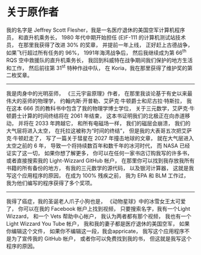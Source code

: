 # 关于原作者

我的名字是 Jeffrey Scott Flesher，我是一名医疗退休的美国空军计算机程序员，
和直升机乘务长，
1980 年代中期开始担任 (E)F-111 的计算机测试站技术员，
在那里我获得了改进 30% 的奖章，
并提前一年上线，
正好赶上古德战争，
如果飞行超过所有任务的 96%，
1991年海湾战争后，
然后我继续成为第 66<sup>th</sup> RQS 空中救援队的直升机乘务长，
我回到科威特在战争期间我们保护的地方生活和工作，
然后前往第 31<sup>st</sup> 特种作战中队，
在 Koria，我在那里获得了维护奖的第二枚奖章。

***

我是肉身中的光明巫师，
《三元宇宙原理》作者，
在那里我谈论基于有史以来最伟大的巫师的物理学，
约翰内斯·开普勒、艾萨克·牛顿爵士和尼古拉·特斯拉，
我在这本 666 页的教科书中包含了我的物理学博士学位，
关于三元数学，艾萨克·牛顿爵士计算的时间终结将在 2061 年结束，
这本书证明我们的北极正在向赤道移动，
并将在 2033 年跨越它，
和所有电磁场一样，
我们的磁层会崩溃，
我们的大气层将进入太空，
在托拉这被称为“时间的终结”，
但是我的大表哥五次把艾萨克·牛顿赶走了，
写了一篇关于彗星在 2027 年撞击地球的文章，
就在大气层进入太空之前的 6 年，
导致一个将持续数百年和数千年的冰河时代，
而 NASA 已经证实了这一切，
如果你想了解更多，
你可以在任何一家书店订购我写的许多书，
或者直接搜索我的 Light-Wizzard GitHub 帐户，
在那里你可以找到我存放我所有书籍的所有备份的地方，
有我的三元数学的源代码，
以及银河计算器，
这就是我写这个应用程序的原因，
在成为 100% 残疾之前，
我为 EPA 和 BLM 工作过，
我为他们编写的程序获得了多个奖项。

***

我得了癌症，我的圣诞老人爪子小狗也是，
《动物星球》中的冰雪女王太可爱了，
你可以在我的 Facebook 帐户上找到视频，
只要搜索名字，我有一个Light Wizzard，
和一个 Vets 帮助中心帐户，
我认为两者都有那个视频，
我也有一个 Light Wizzard You Tube 帐户，
我和我的妻子都是医疗退休的美国空军，
如果你编辑这个文件，
如果你不编辑这一段，我会appricate，
我写这个应用程序不是为了宣传我的 GitHub 帐户，
或者你可以免费找到我的书，
但这就是我写这个程序的原因。